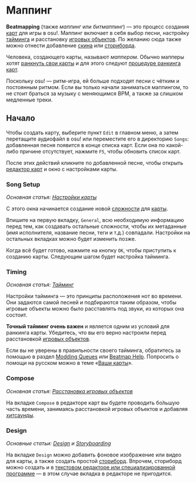 # Маппинг

**Beatmapping** (также *маппинг* или *битмаппинг*) — это процесс создания [карт](/wiki/Beatmap) для игры в osu!. Маппинг включает в себя выбор песни, настройку [тайминга](/wiki/Client/Beatmap_editor/Timing) и расстановку [игровых объектов](/wiki/Gameplay/Hit_object). По желанию сюда также можно отнести добавление [скина](/wiki/Skinning) или [сториборда](/wiki/Storyboard#storyboarding).

Человека, создающего карты, называют *маппером*. Обычно мапперы хотят [ранкнуть свои карты](/wiki/Beatmap) и для этого следуют [процедуре ранкинга карт](/wiki/Beatmap_ranking_procedure).

Поскольку osu! — ритм-игра, ей больше подходят песни с чётким и постоянным ритмом. Если вы только начали заниматься маппингом, то не стоит браться за музыку с меняющимся BPM, а также за слишком медленные треки.

## Начало

Чтобы создать карту, выберите пункт `Edit` в главном меню, а затем перетащите аудиофайл в osu! или переместите его в директорию `Songs`: добавленная песня появится в конце списка карт. Если она по какой-либо причине отсутствует, нажмите `F5`, чтобы обновить список карт.

После этих действий кликните по добавленной песне, чтобы открыть [редактор карт](/wiki/Client/Beatmap_editor) и окно с настройками карты.

### Song Setup

*Основная статья: [Настройки карты](/wiki/Client/Beatmap_editor/Song_Setup)*

С этого окна начинается создание новой [сложности](/wiki/Beatmap/Difficulty) для [карты](/wiki/Beatmap).

Впишите на первую вкладку, `General`, всю необходимую информацию перед тем, как создавать остальные сложности, чтобы их метаданные (имя исполнителя, название песни, теги и т.д.) совпадали. Настройки на остальных вкладках можно будет изменить позже.

Когда всё будет готово, нажмите на кнопку `OK`, чтобы приступить к созданию карты. Следующим шагом будет настройка тайминга.

### Timing

*Основная статья: [Тайминг](/wiki/Client/Beatmap_editor/Timing)*

Настройки тайминга — это принципы расположения нот во времени. Они задаются самой песней и подбираются таким образом, чтобы игровые объекты можно было расставлять под звуки, из которых она состоит.

**Точный тайминг очень важен** и является одним из условий для ранкинга карты. Убедитесь, что вы его верно настроили перед расстановкой [игровых объектов](/wiki/Gameplay/Hit_object).

Если вы не уверены в правильности своего тайминга, обратитесь за помощью в раздел [Modding Queues](https://osu.ppy.sh/community/forums/60) или [Beatmap Help](https://osu.ppy.sh/community/forums/10). Попросить о помощи на русском можно в теме «[Ваши карты](https://osu.ppy.sh/community/forums/topics/22770)».

### Compose

*Основная статья: [Расстановка игровых объектов](/wiki/Client/Beatmap_editor/Compose)*

На вкладке `Compose` в редакторе карт вы будете проводить бо̀льшую часть времени, занимаясь расстановкой игровых объектов и добавляя [хитсаунды](/wiki/Beatmapping/Hitsound).

### Design

*Основные статьи: [Design](/wiki/Client/Beatmap_editor/Design) и [Storyboarding](/wiki/Storyboard#storyboarding)*

На вкладке `Design` можно добавить фоновое изображение или видео для карты, а также создать простой [сториборд](/wiki/Storyboard). Впрочем, сториборд можно создать и в [текстовом редакторе или специализированной программе](/wiki/Storyboard/Scripting) — в этом случае вкладка в редакторе не пригодится.
